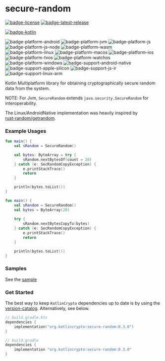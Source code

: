 # secure-random
[![badge-license]][url-license]
[![badge-latest-release]][url-latest-release]

[![badge-kotlin]][url-kotlin]

![badge-platform-android]
![badge-platform-jvm]
![badge-platform-js]
![badge-platform-js-node]
![badge-platform-wasm]
![badge-platform-linux]
![badge-platform-macos]
![badge-platform-ios]
![badge-platform-tvos]
![badge-platform-watchos]
![badge-platform-windows]
![badge-support-android-native]
![badge-support-apple-silicon]
![badge-support-js-ir]
![badge-support-linux-arm]

Kotlin Multiplatform library for obtaining cryptographically 
secure random data from the system. 

NOTE: For Jvm, `SecureRandom` extends `java.security.SecureRandom` 
for interoperability.

The Linux/AndroidNative implementation was heavily inspired by  
[rust-random/getrandom][url-rust-random].

### Example Usages

```kotlin
fun main() {
    val sRandom = SecureRandom()

    val bytes: ByteArray = try {
        sRandom.nextBytesOf(count = 20)
    } catch (e: SecRandomCopyException) {
        e.printStackTrace()
        return
    }

    println(bytes.toList())
}
```

```kotlin
fun main() {
    val sRandom = SecureRandom()
    val bytes = ByteArray(20)
    
    try {
        sRandom.nextBytesCopyTo(bytes)
    } catch (e: SecRandomCopyException) {
        e.printStackTrace()
        return
    }

    println(bytes.toList())
}
```

### Samples

See the [sample](sample/README.md) 

### Get Started


The best way to keep `KotlinCrypto` dependencies up to date is by using the 
[version-catalog][url-version-catalog]. Alternatively, see below.

<!-- TAG_VERSION -->

```kotlin
// build.gradle.kts
dependencies {
    implementation("org.kotlincrypto:secure-random:0.3.0")
}
```

<!-- TAG_VERSION -->

```groovy
// build.gradle
dependencies {
    implementation "org.kotlincrypto:secure-random:0.3.0"
}
```

<!-- TAG_VERSION -->
[badge-latest-release]: https://img.shields.io/badge/latest--release-0.3.0-blue.svg?style=flat
[badge-license]: https://img.shields.io/badge/license-Apache%20License%202.0-blue.svg?style=flat

<!-- TAG_DEPENDENCIES -->
[badge-kotlin]: https://img.shields.io/badge/kotlin-1.9.23-blue.svg?logo=kotlin

<!-- TAG_PLATFORMS -->
[badge-platform-android]: http://img.shields.io/badge/-android-6EDB8D.svg?style=flat
[badge-platform-jvm]: http://img.shields.io/badge/-jvm-DB413D.svg?style=flat
[badge-platform-js]: http://img.shields.io/badge/-js-F8DB5D.svg?style=flat
[badge-platform-js-node]: https://img.shields.io/badge/-nodejs-68a063.svg?style=flat
[badge-platform-linux]: http://img.shields.io/badge/-linux-2D3F6C.svg?style=flat
[badge-platform-macos]: http://img.shields.io/badge/-macos-111111.svg?style=flat
[badge-platform-ios]: http://img.shields.io/badge/-ios-CDCDCD.svg?style=flat
[badge-platform-tvos]: http://img.shields.io/badge/-tvos-808080.svg?style=flat
[badge-platform-watchos]: http://img.shields.io/badge/-watchos-C0C0C0.svg?style=flat
[badge-platform-wasm]: https://img.shields.io/badge/-wasm-624FE8.svg?style=flat
[badge-platform-windows]: http://img.shields.io/badge/-windows-4D76CD.svg?style=flat
[badge-support-android-native]: http://img.shields.io/badge/support-[AndroidNative]-6EDB8D.svg?style=flat
[badge-support-apple-silicon]: http://img.shields.io/badge/support-[AppleSilicon]-43BBFF.svg?style=flat
[badge-support-js-ir]: https://img.shields.io/badge/support-[js--IR]-AAC4E0.svg?style=flat
[badge-support-linux-arm]: http://img.shields.io/badge/support-[LinuxArm]-2D3F6C.svg?style=flat

[url-latest-release]: https://github.com/KotlinCrypto/secure-random/releases/latest
[url-license]: https://www.apache.org/licenses/LICENSE-2.0.txt
[url-kotlin]: https://kotlinlang.org
[url-rust-random]: https://github.com/rust-random/getrandom
[url-version-catalog]: https://github.com/KotlinCrypto/version-catalog
